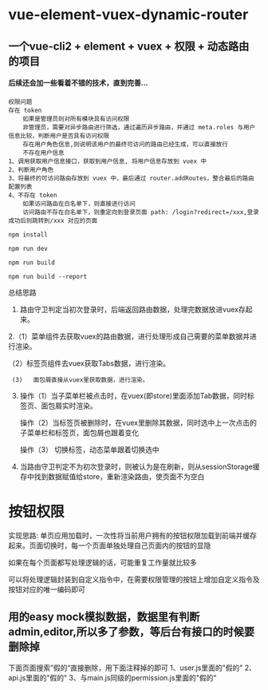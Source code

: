 # vue-element-vuex-dynamic-router

## 一个vue-cli2 + element + vuex + 权限 + 动态路由 的项目
#### 后续还会加一些看着不错的技术，直到完善...




```
权限问题
存在 token
    如果是管理员则对所有模块具有访问权限
    非管理员，需要对异步路由进行筛选，通过遍历异步路由，并通过 meta.roles 与用户信息比较，判断用户是否具有访问权限
    存在用户角色信息,则说明该用户的最终可访问的路由已经生成，可以直接放行
    不存在用户信息
1、调用获取用户信息接口，获取到用户信息, 将用户信息存放到 vuex 中
2、判断用户角色
3、将最终的可访问路由存放到 vuex 中，最后通过 router.addRoutes，整合最后的路由配置列表
4、不存在 token
    如果访问路由在白名单下，则直接进行访问
    访问路由不存在白名单下，则重定向到登录页面 path: /login?redirect=/xxx,登录成功后则跳转到/xxx 对应的页面
```


```
npm install
```
```
npm run dev
```
```
npm run build
```
```
npm run build --report
```




总结思路
1.  路由守卫判定当初次登录时，后端返回路由数据，处理完数据放进vuex存起来。

2.（1）菜单组件去获取vuex的路由数据，进行处理形成自己需要的菜单数据并进行渲染。

   （2）标签页组件去vuex获取Tabs数据，进行渲染。

     (3)   面包屑直接从vuex里获取数据，进行渲染。

3.  操作（1）当子菜单栏被点击时，在vuex(即store)里面添加Tab数据，同时标签页、面包屑实时渲染。

     操作（2）当标签页被删除时，在vuex里删除其数据，同时选中上一次点击的子菜单栏和标签页，面包屑也跟着变化

     操作（3）  切换标签，动态菜单跟着切换选中

4.  当路由守卫判定不为初次登录时，则被认为是在刷新，则从sessionStorage缓存中找到数据赋值给store，重新渲染路由，使页面不为空白


<!-- 1、执行npm run build ,先推送到master分支

2、使用git subtree push --prefix dist origin gh-pages将dist目录推送到远程的gh-pages分支，若远程没有gh-pagse分支则会新建gh-pagse分支然后再推送。

备注：此处只能是gh-pages分支，才能使用GitHub pages功能


3、登录远程GitHub仓库，通过setting -> github pages -> source 将gh-pages设置为GitHub pages 的source

4、每次执行npm run build 后再次执行步骤2 -->

# 按钮权限
实现思路:
单页应用加载时，一次性将当前用户拥有的按钮权限加载到前端并缓存起来。页面切换时，每一个页面单独处理自己页面内的按钮的显隐

如果在每个页面都写处理逻辑的话，可能重复工作量就比较多

可以将处理逻辑封装到自定义指令中，在需要权限管理的按钮上增加自定义指令及按钮对应的唯一编码即可




## 用的easy mock模拟数据，数据里有判断admin,editor,所以多了参数，等后台有接口的时候要删除掉
下面页面搜索”假的“直接删除，用下面注释掉的即可
1、user.js里面的"假的"
2、api.js里面的"假的"
3、与main.js同级的permission.js里面的"假的"